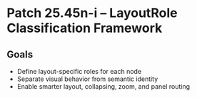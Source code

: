 # Patch 25.45n-i – LayoutRole Classification Framework

## Goals
- Define layout-specific roles for each node
- Separate visual behavior from semantic identity
- Enable smarter layout, collapsing, zoom, and panel routing
